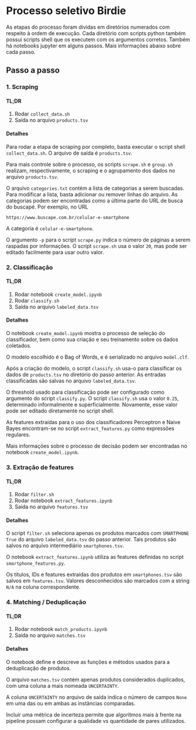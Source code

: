 # Processo seletivo Birdie
As etapas do processo foram dividas em diretórios
numerados com respeito à ordem de execução.
Cada diretório com scripts python também possui
scripts shell que os executem com os argumentos corretos.
Também há notebooks jupyter em alguns passos.
Mais informações abaixo sobre cada passo.
## Passo a passo
### 1. Scraping
#### TL;DR
1. Rodar `collect_data.sh`
2. Saída no arquivo `products.tsv`

#### Detalhes
Para rodar a etapa de scraping por completo, basta executar o script shell `collect_data.sh`.
O arquivo de saída é `products.tsv`.

Para mais controle sobre o processo, os scripts `scrape.sh` e `group.sh` realizam, respectivamente, o scraping e o agrupamento dos dados no arquivo `products.tsv`.

O arquivo `categories.txt` contém a lista de categorias a serem buscadas. Para modificar a lista, basta adicionar ou remover linhas do arquivo. As categorias podem ser encontradas como a última parte do URL de busca do buscapé.
Por exemplo, no URL

    https://www.buscape.com.br/celular-e-smartphone
A categoria é `celular-e-smartphone`.

O argumento `-p` para o script `scrape.py` indica o número de páginas a serem raspadas por informações.
O script `scrape.sh` usa o valor `20`, mas pode ser editado facilmente para usar outro valor.

### 2. Classificação
#### TL;DR
1. Rodar notebook `create_model.ipynb`
2. Rodar `classify.sh`
3. Saída no arquivo `labeled_data.tsv`

#### Detalhes
O notebook `create_model.ipynb` mostra o processo de seleção do classificador,
bem como sua criação e seu treinamento sobre os dados coletados.

O modelo escolhido é o Bag of Words, e é serializado no arquivo `model.clf`.

Após a criação do modelo, o script `classify.sh` usa-o para classificar os dados de `products.tsv` no diretório do passo anterior. As entradas classificadas são salvas no arquivo `labeled_data.tsv`.

O threshold usado para classificação pode ser configurado como argumento do script `classify.py`. O script `classify.sh` usa o valor `0.25`, determinado informalmente e superficialmente. Novamente, esse valor pode ser editado diretamente no script shell.

As features extraídas para o uso dos classificadores Perceptron e Naive Bayes encontram-se no script `extract_features.py` como expressões regulares.

Mais informações sobre o processo de decisão podem ser encontradas no notebook `create_model.ipynb`.

### 3. Extração de features
#### TL;DR
1. Rodar `filter.sh`
2. Rodar notebook `extract_features.ipynb`
3. Saída no arquivo `features.tsv`

#### Detalhes
O script `filter.sh` seleciona apenas os produtos marcados com `SMARTPHONE` `True` do arquivo `labeled_data.tsv` do passo anterior.
Tais produtos são salvos no arquivo intermediário `smartphones.tsv`.

O notebook `extract_features.ipynb` utiliza as features definidas no script `smartphone_features.py`.

Os títulos, IDs e features extraídas dos produtos em `smartphones.tsv` são salvos em `features.tsv`. Valores desconhecidos são marcados com a string `N/A` na coluna correspondente.

### 4. Matching / Deduplicação
#### TL;DR
1. Rodar notebook `match_products.ipynb`
2. Saída no arquivo `matches.tsv`

#### Detalhes
O notebook define e descreve as funções e métodos usados para a deduplicação de produtos.

O arquivo `matches.tsv` contém apenas produtos considerados duplicados, com uma coluna a mais nomeada `UNCERTAINTY`.

A coluna `UNCERTAINTY` no arquivo de saída indica o número de campos `None` em uma das ou em ambas as instâncias comparadas.

Incluir uma métrica de incerteza permite que algorítmos mais à frente na pipeline possam configurar a qualidade vs quantidade de pares utilizados.
